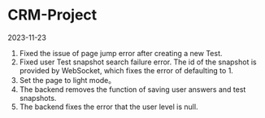 # CRM-Project

2023-11-23

1. Fixed the issue of page jump error after creating a new Test.
2. Fixed user Test snapshot search failure error.
   The id of the snapshot is provided by WebSocket, which fixes the error of defaulting to 1.
3. Set the page to light mode。
4. The backend removes the function of saving user answers and test snapshots.
5. The backend fixes the error that the user level is null.